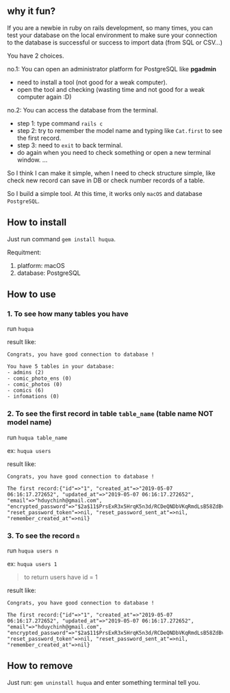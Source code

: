 ## why it fun?

If you are a newbie in ruby on rails development, so many times, you can test your database on the local environment to make sure your connection to the database is successful or success to import data (from SQL or CSV...)

You have 2 choices.

no.1: You can open an administrator platform for PostgreSQL like **pgadmin** 
- need to install a tool (not good for a weak computer).
- open the tool and checking (wasting time and not good for a weak computer again :D)

no.2: You can access the database from the terminal.
- step 1: type command `rails c`
- step 2: try to remember the model name and typing like `Cat.first` to see the first record.
- step 3: need to `exit` to back terminal.
- do again when you need to check something or open a new terminal window.
...

So I think I can make it simple, when I need to check structure simple, like check new record can save in DB or check number records of a table. 

So I build a simple tool. At this time, it works only `macOS` and database `PostgreSQL`.

## How to install

Just run command `gem install huqua`.

Requitment: 
1. platform: macOS
2. database: PostgreSQL

## How to use

### 1. To see how many tables you have

run `huqua`

result like: 

```
Congrats, you have good connection to database !

You have 5 tables in your database:
- admins (2)
- comic_photo_ens (0)
- comic_photos (0)
- comics (6)
- infomations (0)
```

### 2. To see the first record in table `table_name` (table name **NOT** model name)

run `huqua table_name`

ex: `huqua users`

result like: 

```
Congrats, you have good connection to database !

The first record:{"id"=>"1", "created_at"=>"2019-05-07 06:16:17.272652", "updated_at"=>"2019-05-07 06:16:17.272652", "email"=>"hduychinh@gmail.com", "encrypted_password"=>"$2a$11$PrsExR3x5HrqK5n3d/RCDeQNDbVKqRmdLsB58ZdBv/fV4x2hJU0OK", "reset_password_token"=>nil, "reset_password_sent_at"=>nil, "remember_created_at"=>nil}
```

### 3. To see the record `n`

run `huqua users n`

ex: `huqua users 1`
> to return users have id = 1

result like: 

```
Congrats, you have good connection to database !

The first record:{"id"=>"1", "created_at"=>"2019-05-07 06:16:17.272652", "updated_at"=>"2019-05-07 06:16:17.272652", "email"=>"hduychinh@gmail.com", "encrypted_password"=>"$2a$11$PrsExR3x5HrqK5n3d/RCDeQNDbVKqRmdLsB58ZdBv/fV4x2hJU0OK", "reset_password_token"=>nil, "reset_password_sent_at"=>nil, "remember_created_at"=>nil}
```

## How to remove

Just run: `gem uninstall huqua` and enter something terminal tell you.
